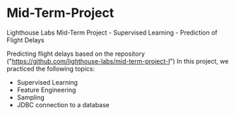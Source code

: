 # Mid-Term-Project
Lighthouse Labs Mid-Term Project - Supervised Learning - Prediction of Flight Delays

Predicting flight delays based on the repository ("https://github.com/lighthouse-labs/mid-term-project-I")
In this project, we practiced the following topics:
- Supervised Learning
- Feature Engineering
- Sampling
- JDBC connection to a database
